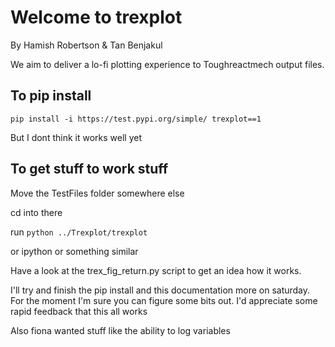 # Welcome to trexplot

By Hamish Robertson & Tan Benjakul

We aim to deliver a lo-fi plotting experience to Toughreactmech output files.

## To pip install

`pip install -i https://test.pypi.org/simple/ trexplot==1`

But I dont think it works well yet

## To get stuff to work stuff

Move the TestFiles folder somewhere else

cd into there

run `python ../Trexplot/trexplot`

or ipython or something similar

Have a look at the trex_fig_return.py script to get an idea how it works.

I'll try and finish the pip install and this documentation more on saturday. For the moment I'm sure you can figure some bits out. I'd appreciate some rapid feedback that this all works

Also fiona wanted stuff like the ability to log variables
